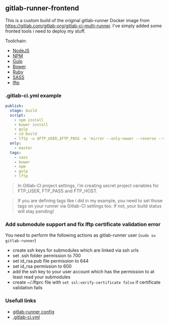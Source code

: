 ## gitlab-runner-frontend

This is a custom build of the original gitlab-runner Docker image from https://gitlab.com/gitlab-org/gitlab-ci-multi-runner. I've simply added some fronted tools i need to deploy my stuff.

Toolchain:
* [NodeJS](https://nodejs.org)
* [NPM](https://www.npmjs.com/)
* [Gulp](http://gulpjs.com/)
* [Bower](http://bower.io/)
* [Ruby](https://www.ruby-lang.org)
* [SASS](http://sass-lang.com/)
* [lftp](http://lftp.yar.ru/)

### .gitlab-ci.yml example

```yml
publish:
  stage: build
  script:
    - npm install
    - bower install
    - gulp
    - cd build
    - lftp -u $FTP_USER,$FTP_PASS -e 'mirror --only-newer --reverse --verbose ./ ./' $FTP_HOST
  only:
    - master
  tags:
    - sass
    - bower
    - npm
    - gulp
    - lftp
```

> In Gitlab-CI project settings, i'm creating secret project variables for FTP_USER, FTP_PASS and FTP_HOST.

> If you are defining tags like i did in my example, you need to set those tags on your runner via Gitlab-CI settings too. If not, your build status will stay pending!

### Add submodule support and fix lftp certificate validation error

You need to perform the following actions as gitlab-runner user (`sudo su gitlab-runner`)
- create ssh keys  for submodules which are linked via ssh urls
- set .ssh folder permission to 700
- set id_rsa.pub file permission to 644
- set id_rsa permission to 600
- add the ssh key to your user account which has the permission to at least read your submodules
- create ~/.lftprc file with `set ssl:verify-certificate false` if certificate validation fails

### Usefull links

* [gitlab-runner config](https://gitlab.com/gitlab-org/gitlab-ci-multi-runner/blob/master/docs/configuration/advanced-configuration.md)
* [.gitlab-ci.yml](http://doc.gitlab.com/ci/yaml/README.html)
